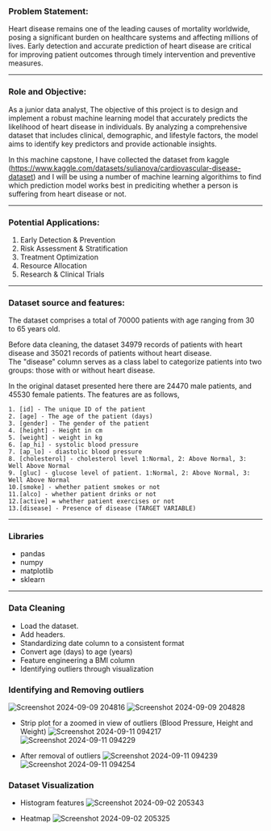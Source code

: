 ### Problem Statement:

Heart disease remains one of the leading causes of mortality worldwide, posing a significant burden on healthcare systems and affecting millions of lives. Early detection and accurate prediction of heart disease are critical for improving patient outcomes through timely intervention and preventive measures.

---

### Role and Objective:

As a junior data analyst, The objective of this project is to design and implement a robust machine learning model that accurately predicts the likelihood of heart disease in individuals. By analyzing a comprehensive dataset that includes clinical, demographic, and lifestyle factors, the model aims to identify key predictors and provide actionable insights.


In this machine capstone, I have collected the dataset from kaggle (https://www.kaggle.com/datasets/sulianova/cardiovascular-disease-dataset) and I will be using a number of machine learning algorithims to find which prediction model works best in prediciting whether a person is suffering from heart disease or not.

---

### Potential Applications:

1. Early Detection & Prevention
2. Risk Assessment & Stratification
3. Treatment Optimization
4. Resource Allocation
5. Research & Clinical Trials

---

### Dataset source and features:

The dataset comprises a total of 70000 patients with age ranging from 30 to 65 years old.

Before data cleaning, the dataset 34979 records of patients with heart disease and 
35021 records of patients without heart disease.  
The "disease" column serves as a class label to categorize patients 
into two groups: those with or without heart disease.

In the original dataset presented here there are 24470 male patients, 
and 45530 female patients. The features are as follows,

	1. [id] - The unique ID of the patient
	2. [age] - The age of the patient (days)
	3. [gender] - The gender of the patient
	4. [height] - Height in cm
	5. [weight] - weight in kg
	6. [ap_hi] - systolic blood pressure
	7. [ap_lo] - diastolic blood pressure
	8. [cholesterol] - cholesterol level 1:Normal, 2: Above Normal, 3: Well Above Normal
	9. [gluc] - glucose level of patient. 1:Normal, 2: Above Normal, 3: Well Above Normal
	10.[smoke] - whether patient smokes or not
	11.[alco] - whether patient drinks or not
	12.[active] = whether patient exercises or not
	13.[disease] - Presence of disease (TARGET VARIABLE)
     
---


### Libraries

- pandas
- numpy
- matplotlib
- sklearn

---

### Data Cleaning
- Load the dataset.
- Add headers.
- Standardizing date column to a consistent format
- Convert age (days) to age (years)
- Feature engineering a BMI column
- Identifying outliers through visualization

### Identifying and Removing outliers
![Screenshot 2024-09-09 204816](https://github.com/user-attachments/assets/a7bae8ed-ab26-4182-81ce-922b8b01a8e9)
![Screenshot 2024-09-09 204828](https://github.com/user-attachments/assets/4f6689db-5791-4236-b6ef-18c8f9768584)

- Strip plot for a zoomed in view of outliers (Blood Pressure, Height and Weight)
![Screenshot 2024-09-11 094217](https://github.com/user-attachments/assets/c5cb745b-f9cd-49c7-85fe-74ea5bc9e284)
![Screenshot 2024-09-11 094229](https://github.com/user-attachments/assets/98a6c5cf-8104-41c7-9e5e-e75a561a5a59)

- After removal of outliers
![Screenshot 2024-09-11 094239](https://github.com/user-attachments/assets/fadec8e3-df35-4746-9f00-277e7a7e8ded)
![Screenshot 2024-09-11 094254](https://github.com/user-attachments/assets/b7b3edb5-7729-49a2-9115-aba05205e84b)




### Dataset Visualization
- Histogram features
![Screenshot 2024-09-02 205343](https://github.com/user-attachments/assets/da2e3dfe-3175-4709-a78d-c17fe1f1a27c)

- Heatmap
![Screenshot 2024-09-02 205325](https://github.com/user-attachments/assets/341702bd-9bc7-4815-8c5f-0b4922bbe2b9)



